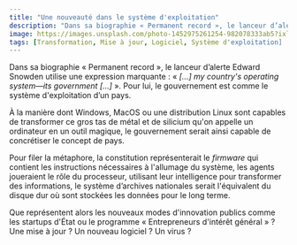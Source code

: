 ```yaml
---
title: "Une nouveauté dans le système d'exploitation"
description: "Dans sa biographie « Permanent record », le lanceur d’alerte Edward Snowden utilise une expression marquante : « my country's operating system—its government ». Le gouvernement comme système d'exploitation d’un pays."
image: https://images.unsplash.com/photo-1452975261254-982078333ab5?ixlib=rb-1.2.1&ixid=eyJhcHBfaWQiOjEyMDd9&auto=format&fit=crop&w=1650&q=80
tags: [Transformation, Mise à jour, Logiciel, Système d'exploitation]
---
```


Dans sa biographie « Permanent record », le lanceur d’alerte Edward Snowden utilise une expression marquante : « *[…] my country's operating system—its government […]* ». Pour lui, le gouvernement est comme le système d'exploitation d’un pays.

À la manière dont Windows, MacOS ou une distribution Linux sont capables de transformer ce gros tas de métal et de silicium qu'on appelle un ordinateur en un outil magique, le gouvernement serait ainsi capable de concrétiser le concept de pays.

Pour filer la métaphore, la constitution représenterait le *firmware* qui contient les instructions nécessaires à l'allumage du système, les agents joueraient le rôle du processeur, utilisant leur intelligence pour transformer des informations, le système d’archives nationales serait l'équivalent du disque dur où sont stockées les données pour le long terme.

Que représentent alors les nouveaux modes d'innovation publics comme les startups d'État ou le programme « Entrepreneurs d'intérêt général » ? Une mise à jour ? Un nouveau logiciel ? Un virus ?
